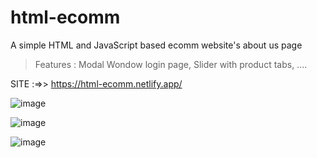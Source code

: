 # html-ecomm
A simple HTML and JavaScript based ecomm website's about us page

> Features : Modal Wondow login page, Slider with product tabs, ....

SITE :=>> https://html-ecomm.netlify.app/

![image](https://github.com/Void-Monarch/html-ecomm/assets/102967317/1b04c40f-33b6-45af-beca-5f450e50183b)

![image](https://github.com/Void-Monarch/html-ecomm/assets/102967317/5a767e3c-8523-486a-9b37-502a31e538e3)

![image](https://github.com/Void-Monarch/html-ecomm/assets/102967317/31bd6948-b4f1-4389-af05-b1f80b4c0176)
